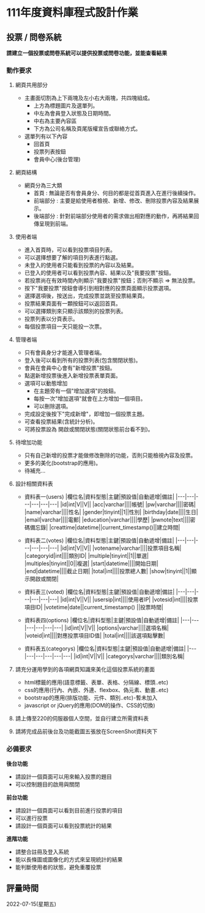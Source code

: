# 111年度資料庫程式設計作業

## 投票 / 問卷系統
**請建立一個投票或問卷系統可以提供投票或問卷功能，並能查看結果**

### 動作要求
1. 網頁共用部分
    * 主畫面切割為上下兩塊及左小右大兩塊，共四塊組成。
        * 上方為標題圖片及選單列。
        * 中左為會員登入狀態及日期時間。
        * 中右為主要內容區
        * 下方為公司名稱及頁尾版權宣告或聯絡方式。
    * 選單列有以下內容
        * 回首頁
        * 投票列表按鈕
        * 會員中心(後台管理)

2. 網頁結構
    * 網頁分為三大類
        * 首頁 : 無論是否有會員身分、何目的都是從首頁進入在進行後續操作。
        * 前端部分 : 主要是給使用者檢視、新增、修改、刪除投票內容及結果展示。
        * 後端部分 : 針對前端部分使用者的需求做出相對應的動作，再將結果回傳呈現到前端。

3. 使用者端
    * 進入首頁時，可以看到投票項目列表。
    * 可以選擇想要了解的項目列表進行點選。
    * 未登入的使用者只能看到投票的內容以及結果。
    * 已登入的使用者可以看到投票內容、結果以及"我要投票"按鈕。
    * 若投票尚在有效時間內則顯示"我要投票"按鈕；否則不顯示 => 無法投票。
    * 按下"我要投票"按鈕會導引到相對應的投票頁面顯示投票選項。
    * 選擇選項後，按送出，完成投票並跳至投票結果頁。
    * 投票結果頁面有一顆按鈕可以返回首頁。
    * 可以選擇類別來只顯示該類別的投票列表。
    * 投票列表以分頁表示。
    * 每個投票項目一天只能投一次票。

4. 管理者端
    * 只有會員身分才能進入管理者端。
    * 登入後可以看到所有的投票列表(包含關閉狀態)。
    * 會員在會員中心會有"新增投票"按鈕。
    * 點選新增投票後進入新增投票表單頁面。
    * 選項可以動態增加
        * 在主題旁有一個"增加選項"的按鈕。
        * 每按一次"增加選項"就會在上方增加一個項目。
        * 可以刪除選項。
    * 完成設定後按下"完成新增"，即增加一個投票主題。
    * 可查看投票結果(含統計分析)。
    * 可將投票設為 開啟或關閉狀態(關閉狀態前台看不到)。

5. 待增加功能
    * 只有自己新增的投票才能做修改刪除的功能，否則只能檢視內容及投票。
    * 更多的美化(bootstrap的應用)。
    * 待補充...

5. 設計相關資料表
    * 資料表一(users)
        |欄位名|資料型態|主鍵|預設值|自動遞增|備註|
        |---|---|---|---|---|---|
        |id|int|V||V||
        |acc|varchar||||帳號|
        |pw|varchar||||密碼|
        |name|varchar||||性名|
        |gender|tinyint||1||性別|
        |birthday|date||||生日|
        |email|varchar||||電郵|
        |education|varchar||||學歷|
        |pwnote|text||||密碼備忘錄|
        |creattime|datetime||current_timestamp()||建立時間|

    * 資料表二(votes)
        |欄位名|資料型態|主鍵|預設值|自動遞增|備註|
        |---|---|---|---|---|---|
        |id|int|V||V||
        |votename|varchar||||投票項目名稱|
        |categoryid|int||||類別ID|
        |multiple|tinyint||1||單選|
        |multiples|tinyint||0||複選|
        |start|datetime||||開始日期|
        |end|datetime||||截止日期|
        |total|int||||投票總人數|
        |show|tinyint||1||顯示開啟或關閉|

    * 資料表三(voted)
        |欄位名|資料型態|主鍵|預設值|自動遞增|備註|
        |---|---|---|---|---|---|
        |id|int|V||V||
        |usersip|int||||使用者IP|
        |votesid|int||||投票項目ID|
        |votetime|date||current_timestamp()	||投票時間|

    * 資料表四(options)
        |欄位名|資料型態|主鍵|預設值|自動遞增|備註|
        |---|---|---|---|---|---|
        |id|int|V||V||
        |options|varchar||||選項名稱|
        |voteid|int||||對應投票項目ID值|
        |total|int||||該選項點擊數|

    * 資料表五(categorys)
        |欄位名|資料型態|主鍵|預設值|自動遞增|備註|
        |---|---|---|---|---|---|
        |id|int|V||V||
        |categorys|varchar||||類別名稱|
    
3. 請充分運用學到的各項網頁知識來美化這個投票系統的畫面
    * html標籤的應用(語意標籤、表單、表格、分隔線、標頭..etc)
    * css的應用(行內、內嵌、外連、flexbox、偽元素、動畫..etc)
    * bootstrap的應用(排版功能、元件、類別..etc)-暫未加入
    * javascript or jQuery的應用(DOM的操作、CSS的切換)

4. 請上傳至220的伺服器個人空間，並自行建立所需資料表
   
5. 請將完成品前後台及功能截圖五張放在ScreenShot資料夾下


### 必備要求
**後台功能**
* 請設計一個頁面可以用來輸入投票的題目
* 可以控制題目的啟用與關閉

**前台功能**
* 請設計一個頁面可以看到目前進行投票的項目
* 可以進行投票
* 請設計一個頁面可以看到投票統計的結果

**進階功能**
* 請整合註冊及登入系統
* 能以長條圖或圖像化的方式來呈現統計的結果
* 能判斷使用者的狀態，避免重覆投票

## 評量時間
2022-07-15(星期五)